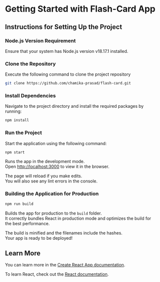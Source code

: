 # Getting Started with Flash-Card App

## Instructions for Setting Up the Project

### Node.js Version Requirement 
Ensure that your system has Node.js version v18.17.1 installed.

### Clone the Repository 
Execute the following command to clone the project repository
```bash
git clone https://github.com/chamika-prasad/flash-card.git
```

### Install Dependencies
Navigate to the project directory and install the required packages by running:

```bash
npm install
```

### Run the Project
Start the application using the following command:

```bash
npm start
```

Runs the app in the development mode.\
Open [http://localhost:3000](http://localhost:3000) to view it in the browser.

The page will reload if you make edits.\
You will also see any lint errors in the console.

### Building the Application for Production

```bash
npm run build
```

Builds the app for production to the `build` folder.\
It correctly bundles React in production mode and optimizes the build for the best performance.

The build is minified and the filenames include the hashes.\
Your app is ready to be deployed!



## Learn More

You can learn more in the [Create React App documentation](https://facebook.github.io/create-react-app/docs/getting-started).

To learn React, check out the [React documentation](https://reactjs.org/).
